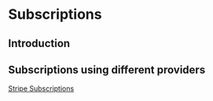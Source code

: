 # Subscriptions


## Introduction


## Subscriptions using different providers

[Stripe Subscriptions](stripe_subscriptions.md)